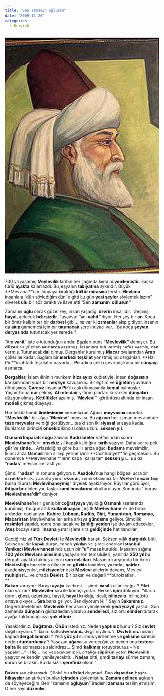 ```yaml
---
title: "Sen zamanın oğlusun"
date: "2009-11-20"
categories: 
  - Dervish
---
```


![](../uploads/image/mevlana.jpg)

700 yıl yaşamış **Mevlevilik** tarihin her çağında kendini **yenilemiştir**. Başka türlü **ayakta** kalamazdı. Bu, eşyanın **tabiyatına** aykırıdır. Büyük **Mevlana’**nın dünyaya bıraktığı **kültür mirasına** terstir. **Mevlana** insanlara “dün söylediğim dün’le gitti bu gün **yeni şeyler** söylemek lazım” diyerek **ulu** bir söz bıraktı ve ilave etti “Sen **zamanın  oğlusun"**

Zamanın **oğlu** olmak güzel şey, insan yaşadığı **devrin** insanıdır.  Geçmiş **hayal,** gelecek **belirsizdir**. Tasavvuf “anı **vahit”** diyor. Her şey bir **an**. Koca bir ömür kalbin tek bir **darbesi** gibi… ne var ki **zamanlar** akıp gidiyor, insanın da **akıp** gitmemesi için bir **tutunacak** yere ihtiyacı var… Bu koca **şeytan deryasında** tutunacak yer nerede ?.

“Anı **vahit**” işte o tutunduğun andır. Bazıları buna “**Mevlevilik”** demişler. Bu **düzen** bu yüzden **asırlarca** yaşamış. İnsanlara **ruh** vermiş nefes vermiş, **can** vermiş. Tutunacak **dal** olmuş. Dergahlar kurulmuş **Macar** ovalarından **Arap** çöllerine kadar. Sağlam bir **merkezi teşkilat** yönetmiş bu dergahları. **Hz. Pir’**in ahfadı teşkilatın başında… **Pir** adına çekip çevirmiş koca bir **dünyayı** asırlarca.

**Dergahlar,** İslam dininin muhkem **hizalayıcı** kudretiyle, insan **doğasının** karışımından yüce bir **neş’eye** kavuşmuş. Bir eğitim ve **öğretim** yuvasına dönüşmüş. **Çaresiz** insanlar **Pir**’in aşk dünyasında **kemal** bulmuşlar. Yaşamlarına **nur** gelmiş. **Ahrete dair** yatırım planları kurarken **dünyaları** düzgün olmuş. **Kötülükle**r azalmış. “**Mevlevi”**  görüntüsü altında bir insan **modeli** çıkmış dünyaya.

Her kültür kendi **üretiminden** sorumludur. Ağaca **meyvasını** sorarlar. **“Mevlevilik**” bir ağaç “**Mevlevi**” meyvası. Bu **ağacın** her zaman mevsiminde **taze meyvalar** verdiği görülüyor… taa ki son iki **siyasal** arızaya kadar. Bunlardan birincisi **onsekiz** ikincisi daha uzun…**seksen yıl**.

**Osmanlı İmparatorluğu** zamanı **Kadızadeler** vak’asından sonra **Mevlevihane**’lerin **onsekiz** yıl kapalı kaldığını  **tarih** yazıyor. Daha sonra pek **gür** ve **zinde**… Anlaşıldığına göre bu ilk arıza ağacı **budama** mevsimidir. İkinci arıza **Osmanl**ı’nın silinip yerine şanlı **Cumhuriyet’**in geçmesidir. Bu dönemde **Mevlevihane'**lerin kapalı kalışı tam **seksen yıl**… Bu da “**nadas**” mevsimine rastlıyor.

Şimdi “**nadas”** ın sonuna geliyoruz. **Anadolu**’nun hangi bölgesi ucra bir **arsalıkta** kırık, yosunlu yarısı **okunur**, yarısı okunmaz bir **Mevlevî mezar taşı** bulsa “Burası **Mevlevihaneymiş**” diyerek ayaklanıyor. Rüyalar görülüyor, **ihtiyarlar** dinleniyor, taşlar **cami hocalarına** okutturuluyor. Sonunda “ burası **Mevlevihane'**dir**”** deniyor.

**Mevlevihane**'lerin geniş bir **coğrafyaya** yayıldığı **Osmanlı** asırlarında kurulmuş, bu gün artık **kullanılmayan** çeşitli **Mevlevihane**'ler de birbiri ardından canlanıyor. **Kahire, Lübnan, Kudüs, Girit, Yunanistan, Romanya, Macaristan** Mevlevihane'leri arka arkaya **gündeme** geliyor. Şimdilik **resimleri** yapıldı, sonra onarılacak ve **kaldığı yerden** işe devam edecekler. **Ateş** bacayı sardı. **İnsana** yarar işlere sıra **geldiğinde** hatırlandılar.  

Geçtiğimiz yıl **Türk Devleti** ile **Mevlevilik** barıştı. Seksen yıllık **dargınlık** bitti. Seksen yıldır **kapalı** duran, yanan **yıkılan** ve şimdi onarılan **İstanbul Yenikapı Mevl**e**vihanesi**’nde uzun bir **“u”** masa kuruldu. Masanın sağına **700 yıllık Mevlana ailesinin** yaşayan son temsilcileri, yanında **250 yıl** bu dergahı ayakta tutmuş ailenin **son evlatları**. Masanın karşısında bir ömrü **Mevleviliğe** hasretmiş ülkenin en **güzide** insanları, yazarlar, **şairler**, akedemisyenler, **müzisyenler** eski **Mevlevi** ailelerin devamı, Mevlevi **muhipleri**… ve ortada **Devlet**. Bir bakan ve değerli **bürokratları.  
**   
**Bakan** soruyor:–Burayı **ayağa** kaldırdık… şimdi **nasıl** kullanacağız ? **Fikri** olan var mı ? **Mevleviler** sıra ile konuşuyorlar. Herkes **içini** döküyor. Yılların derdi, **çilesi**, üzüntüsü, hayali, **hayal** kırıklığı, ideali, **bilinçaltı**  bilinçüstü ortaya çıkıyor… **Sıra** bana geliyor. Ben diyorum ki: “ Sayın **Bakanımız.** Değerli devletimiz. **Mevlevilik** her asırda yenilenerek **yedi yüzyıl** yaşadı. Son zamanda **dünyanın** gidişatından yorulup **sendelledi**, siz onu **elinden** tutarak ayağa kaldıracağınıza **yok ettiniz**.

Yasakladınız. **Dağıttınız.** **Ölsün** istediniz. Neden **yaptınız** bunu ? Siz **devlet** değil miydiniz ?  Bizim kutlu **devletimiz** değilmiydiniz ?  **Devletimiz** neden kapadı **dergahlarımızı** ? Yedi **yüz yıl** sürmüş yenilenme ve **gelişme** sürecini neden **durdurdunuz** ? Yaşayan **ağaca** su vereceğinize neden ona **testere-balta** ile acımasızca saldırdınız… Şimdi **kalkmış** soruyorsunuz – Ne yapalım…? –**Hiç** … ne yapacaksınız ki, ortalığı **süpürün** yeter. **Mevlevilik** yaşıyor ve kendini yenileyecektir… **Nadas** bitti, şimdi **tarlayı** sürme zamanı, **s**ürün ve bırakın. Bu da sizin **şerefiniz** olsun ”  
   
**Bakan** ses çıkarmadı. Çünkü bu **sözleri** duymadı. Ben **dışarıdan** başka **hikayeler** anlatırken bunları **içimden** söylemiştim. **Zamanı gelince** açıktan da söyleyeceğim. Ben “zamanın **oğluyum**” irademi **zamana** teslim etmişim. O her şeyi **düzenler**.

